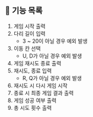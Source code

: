 ## 📝 기능 목록
1. 게임 시작 출력
2. 다리 길이 입력
    - 3 ~ 20이 아닐 경우 예외 발생
3. 이동 칸 선택
    - U, D가 아닐 경우 예외 발생
4. 게임 재시도 종료 출력
5. 재시도, 종료 입력
    - R, Q가 아닐 경우 예외 발생
6. 재시도 시 다시 게임 시작
7. 종료 시 최종 게임 결과 출력
8. 게임 성공 여부 출력
9. 총 시도 횟수 출력